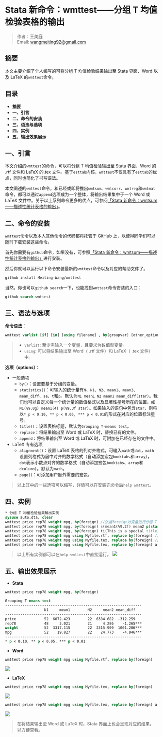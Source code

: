 # Stata 新命令：wmttest——分组 T 均值检验表格的输出

> 作者：王美庭  
> Email: wangmeiting92@gmail.com

## 摘要

本文主要介绍了个人编写的可将分组 T 均值检验结果输出至 Stata 界面、Word 以及 LaTeX 的`wmttest`命令。

## 目录

- **摘要**
- **一、引言**
- **二、命令的安装**
- **三、语法与选项**
- **四、实例**
- **五、输出效果展示**

## 一、引言

本文介绍的`wmttest`的命令，可以将分组 T 均值检验输出至 Stata 界面、Word 的 .rtf 文件和 LaTeX 的.tex 文件。基于`esttab`内核，`wmttest`不仅具有了`esttab`的优点，同时也简化了书写语法。

本文阐述的`wmttest`命令，和已经或即将推出`wmtsum`、`wmtcorr`、`wmtreg`和`wmtmat`命令，都可以通过`append`选项成为一个整体，将输出结果集中于一个 Word 或 LaTeX 文件中。关于以上系列命令更多的优点，可参阅[「Stata 新命令：wmtsum——描述性统计表格的输出」](https://mp.weixin.qq.com/s/oLgXf0KTgoePOnN1mJUllA)。

## 二、命令的安装

`wmttest`命令以及本人其他命令的代码都将托管于 GitHub 上，以使得同学们可以随时下载安装这些命令。

首先你需要有`github`命令，如果没有，可参照[「Stata 新命令：wmtsum——描述性统计表格的输出」](https://mp.weixin.qq.com/s/oLgXf0KTgoePOnN1mJUllA)进行安装。

然后你就可以运行以下命令安装最新的`wmttest`命令以及对应的帮助文件了。

```stata
github install Meiting-Wang/wmttest
```

当然，你也可以`github search`一下，也能找到`wmttest`命令安装的入口：

```stata
github search wmttest
```

## 三、语法与选项

**命令语法**：

```stata
wmttest varlist [if] [in] [using filename] , by(groupvar) [other_options]
```

> - `varlist`: 至少需输入一个变量，且要求为数值型变量。
> - `using`: 可以将结果输出至 Word（ .rtf 文件）和 LaTeX（ .tex 文件）中。

**选项（options）**：

- 一般选项
  - `by()`：设置要基于分组的变量。
  - `statistics()`：可输入的统计量有`N`、`N1`、`N2`、`mean1`、`mean2`、`mean_diff`、`se`、`t`和`p`。默认为`N1 mean1 N2 mean2 mean_diff(star)`。我们也可以自定义每一个统计量的数值格式以及显著性星号所在的位置，如`N1(%9.0g) mean1(4) p(%9.3f star)`。如果输入的语句中包含`star`，则将以`* p < 0.10, ** p < 0.05, *** p < 0.01`的形式在对应的位置标注星号。
  - `title()`：设置表格标题，默认为`Grouping T-means test`。
  - `replace`：将结果输出至 Word 或 LaTeX 时，替换已有的文件。
  - `append`：将结果输出至 Word 或 LaTeX 时，可附加在已经存在的文件中。
- LaTeX 专有选项
  - `alignment()`：设置 LaTeX 表格的列对齐格式，可输入`math`或`dot`，`math`设置列格式为居中对齐的数学格式（自动添加宏包`booktabs`和`array`），`dot`表示小数点对齐的数学格式（自动添加宏包`booktabs`、`array`和`dcolumn`）。默认为`math`。
  - `page()`：可添加用户额外需要的宏包。

> 以上其中的一些选项可以缩写，详情可以在安装完命令后`help wmttest`。

## 四、实例

```stata
* 分组 T 均值检验结果输出实例
sysuse auto.dta, clear
wmttest price rep78 weight mpg, by(foreign) //依据foreign对变量进行分组 T 均值检验
wmttest price rep78 weight mpg, by(foreign) s(mean1(%9.2f) mean2 p(star 4)) //自定义统计量及其数值格式和显著性星号标注的位置
wmttest price rep78 weight mpg, by(foreign) ti(This is a special title) //自定义标题
wmttest price rep78 weight mpg using Myfile.rtf, replace by(foreign) //将结果输出至 Word
wmttest price rep78 weight mpg using Myfile.tex, replace by(foreign) //将结果输出至 LaTeX
wmttest price rep78 weight mpg using Myfile.tex, replace by(foreign) a(dot) //将 LaTeX 列表格格式设置为小数点对齐
```

> 以上所有实例都可以在`help wmttest`中直接运行。
> ![](https://imgkr.cn-bj.ufileos.com/36b2180f-0b6a-4890-b958-75401ef85b87.png)

## 五、输出效果展示

- **Stata**

```stata
wmttest price rep78 weight mpg, by(foreign)
```

```stata
Grouping T-means test
---------------------------------------------------------------
                  N1     mean1        N2     mean2 mean_diff
---------------------------------------------------------------
price             52  6072.423        22  6384.682  -312.259
rep78             48     3.021        21     4.286    -1.265***
weight            52  3317.115        22  2315.909  1001.206***
mpg               52    19.827        22    24.773    -4.946***
---------------------------------------------------------------
* p < 0.10, ** p < 0.05, *** p < 0.01
```

- **Word**

```stata
wmttest price rep78 weight mpg using Myfile.rtf, replace by(foreign)
```

![](https://imgkr.cn-bj.ufileos.com/6507dd49-3e25-4ec7-9276-c039bbe1dd6b.png)

- **LaTeX**

```stata
wmttest price rep78 weight mpg using Myfile.tex, replace by(foreign)
```

![](https://imgkr.cn-bj.ufileos.com/1bd62d50-339f-4c99-97d6-c3cc6303c884.png)

```stata
wmttest price rep78 weight mpg using Myfile.tex, replace by(foreign) a(dot)
```

![](https://imgkr.cn-bj.ufileos.com/4beecc88-b2a7-4244-aad9-1d5661a9a4e1.png)

> 在将结果输出至 Word 或 LaTeX 时，Stata 界面上也会呈现对应的结果，以方便查看。
